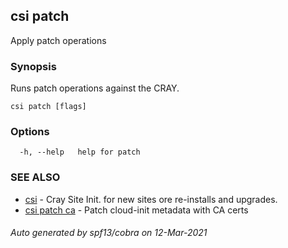 ## csi patch

Apply patch operations

### Synopsis


Runs patch operations against the CRAY.


```
csi patch [flags]
```

### Options

```
  -h, --help   help for patch
```

### SEE ALSO

* [csi](csi.md)	 - Cray Site Init. for new sites ore re-installs and upgrades.
* [csi patch ca](csi_patch_ca.md)	 - Patch cloud-init metadata with CA certs

###### Auto generated by spf13/cobra on 12-Mar-2021
